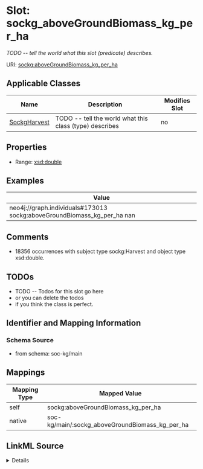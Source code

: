 

# Slot: sockg_aboveGroundBiomass_kg_per_ha


_TODO -- tell the world what this slot (predicate) describes._





URI: [sockg:aboveGroundBiomass_kg_per_ha](http://www.semanticweb.org/sockg/ontologies/2024/0/soil-carbon-ontology/aboveGroundBiomass_kg_per_ha)



<!-- no inheritance hierarchy -->





## Applicable Classes

| Name | Description | Modifies Slot |
| --- | --- | --- |
| [SockgHarvest](../classes/SockgHarvest.md) | TODO -- tell the world what this class (type) describes |  no  |







## Properties

* Range: [xsd:double](http://www.w3.org/2001/XMLSchema#double)






## Examples

| Value |
| --- |
| neo4j://graph.individuals#173013 sockg:aboveGroundBiomass_kg_per_ha nan |

## Comments

* 18356 occurrences with subject type sockg:Harvest and object type xsd:double.

## TODOs

* TODO -- Todos for this slot go here
* or you can delete the todos
* if you think the class is perfect.

## Identifier and Mapping Information







### Schema Source


* from schema: soc-kg/main




## Mappings

| Mapping Type | Mapped Value |
| ---  | ---  |
| self | sockg:aboveGroundBiomass_kg_per_ha |
| native | soc-kg/main/:sockg_aboveGroundBiomass_kg_per_ha |




## LinkML Source

<details>
```yaml
name: sockg_aboveGroundBiomass_kg_per_ha
description: TODO -- tell the world what this slot (predicate) describes.
todos:
- TODO -- Todos for this slot go here
- or you can delete the todos
- if you think the class is perfect.
comments:
- 18356 occurrences with subject type sockg:Harvest and object type xsd:double.
examples:
- value: neo4j://graph.individuals#173013 sockg:aboveGroundBiomass_kg_per_ha nan
from_schema: soc-kg/main
rank: 1000
slot_uri: sockg:aboveGroundBiomass_kg_per_ha
alias: sockg_aboveGroundBiomass_kg_per_ha
domain_of:
- sockg_Harvest
range: double

```
</details>